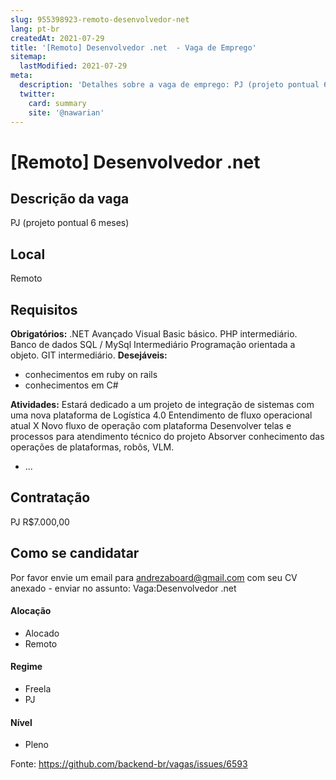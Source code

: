 ```yaml
---
slug: 955398923-remoto-desenvolvedor-net
lang: pt-br
createdAt: 2021-07-29
title: '[Remoto] Desenvolvedor .net  - Vaga de Emprego'
sitemap:
  lastModified: 2021-07-29
meta:
  description: 'Detalhes sobre a vaga de emprego: PJ (projeto pontual 6 meses)'
  twitter:
    card: summary
    site: '@nawarian'
---
```


# [Remoto] Desenvolvedor .net 


## Descrição da vaga

PJ (projeto pontual 6 meses) 
## Local

Remoto
## Requisitos

**Obrigatórios:**
.NET Avançado Visual Basic básico. PHP intermediário. Banco de dados SQL / MySql Intermediário Programação orientada a objeto. GIT intermediário.
**Desejáveis:**
- conhecimentos em ruby on rails
- conhecimentos em C#


**Atividades:**
Estará dedicado a um projeto de integração de sistemas com uma nova plataforma de Logística 4.0 Entendimento de fluxo operacional atual X Novo fluxo de operação com plataforma Desenvolver telas e processos para atendimento técnico do projeto Absorver conhecimento das operações de plataformas, robôs, VLM.
- ...

## Contratação

PJ R$7.000,00

## Como se candidatar

Por favor envie um email para andrezaboard@gmail.com com seu CV anexado - enviar no assunto: Vaga:Desenvolvedor .net 


#### Alocação
- Alocado
- Remoto

#### Regime

- Freela
- PJ

#### Nível
- Pleno





Fonte: https://github.com/backend-br/vagas/issues/6593